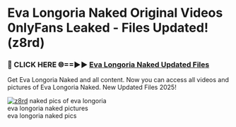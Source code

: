# Eva Longoria Naked Original Videos 0nlyFans Leaked - Files Updated! (z8rd)

<h3>🔴 CLICK HERE 🌐==►► <a href="https://tinyurl.com/yckcrads" rel="nofollow">Eva Longoria Naked Updated Files</a></h3>

Get Eva Longoria Naked and all content. Now you can access all videos and pictures of Eva Longoria Naked. New Updated Files 2025!

[![z8rd](https://i.imgur.com/hpKpOFt.gif)](https://tinyurl.com/yckcrads)
naked pics of eva longoria<br>
eva longoria naked pictures<br>
eva longoria naked pics